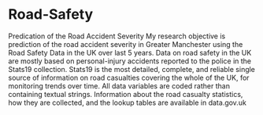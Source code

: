# Road-Safety
Predication of the Road Accident Severity
My research objective is prediction of the road accident severity in Greater Manchester using the Road Safety Data in the UK over last 5 years. Data on road safety in the UK are mostly based on personal-injury accidents reported to the police in the Stats19 collection. Stats19 is the most detailed, complete, and reliable single source of information on road casualties covering the whole of the UK, for monitoring trends over time. All data variables are coded rather than containing textual strings. Information about the road casualty statistics, how they are collected, and the lookup tables are available in data.gov.uk
